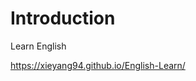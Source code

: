 # Introduction

Learn English

[<https://xieyang94.github.io/English-Learn/>](<https://xieyang94.github.io/English-Learn/>)

